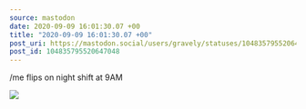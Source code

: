 ```yaml
---
source: mastodon
date: 2020-09-09 16:01:30.07 +00
title: "2020-09-09 16:01:30.07 +00"
post_uri: https://mastodon.social/users/gravely/statuses/104835795520647048
post_id: 104835795520647048
---
```

/me flips on night shift at 9AM


![](/images/104835795443566808.jpg)

